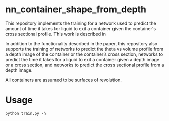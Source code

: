 # nn_container_shape_from_depth


This repository implements the training for a network used to predict the amount of time it takes for liquid to exit a container given the container's cross sectional profile.  This work is described in 

In addition to the functionality described in the paper, this repository also supports the training of networks to predict the theta vs volume profile from a depth image of the container or the container’s cross section, networks to predict the time it takes for a liquid to exit a container given a depth image or a cross section, and networks to predict the cross sectional profile from a depth image.

All containers are assumed to be surfaces of revolution.


# Usage

`python train.py -h`
